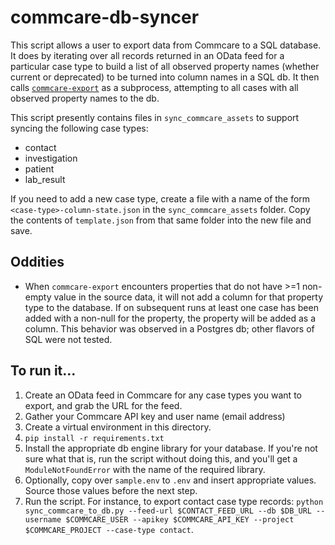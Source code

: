 # commcare-db-syncer

This script allows a user to export data from Commcare to a SQL database. It does by iterating over all records returned in an OData feed for a particular case type to build a list of all observed property names (whether current or deprecated) to be turned into column names in a SQL db. It then calls [`commcare-export`](https://github.com/dimagi/commcare-export) as a subprocess, attempting to all cases with all observed property names to the db.

This script presently contains files in `sync_commcare_assets` to support syncing the following case types:

- contact
- investigation
- patient
- lab_result

If you need to add a new case type, create a file with a name of the form `<case-type>-column-state.json` in the `sync_commcare_assets` folder. Copy the contents of `template.json` from that same folder into the new file and save.

## Oddities

- When `commcare-export` encounters properties that do not have >=1 non-empty value in the source data, it will not add a column for that property type to the database. If on subsequent runs at least one case has been added with a non-null for the property, the property will be added as a column. This behavior was observed in a Postgres db; other flavors of SQL were not tested.

## To run it...

1. Create an OData feed in Commcare for any case types you want to export, and grab the URL for the feed.
2. Gather your Commcare API key and user name (email address)
3. Create a virtual environment in this directory.
4. `pip install -r requirements.txt`
5. Install the appropriate db engine library for your database. If you're not sure what that is, run the script without doing this, and you'll get a `ModuleNotFoundError` with the name of the required library.
6. Optionally, copy over `sample.env` to `.env` and insert appropriate values. Source those values before the next step.
7. Run the script. For instance, to export contact case type records: `python sync_commcare_to_db.py --feed-url $CONTACT_FEED_URL --db $DB_URL --username $COMMCARE_USER --apikey $COMMCARE_API_KEY --project $COMMCARE_PROJECT --case-type contact`.
